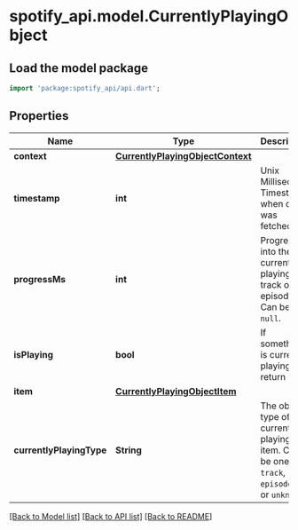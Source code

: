 # spotify_api.model.CurrentlyPlayingObject

## Load the model package
```dart
import 'package:spotify_api/api.dart';
```

## Properties
Name | Type | Description | Notes
------------ | ------------- | ------------- | -------------
**context** | [**CurrentlyPlayingObjectContext**](CurrentlyPlayingObjectContext.md) |  | [optional] 
**timestamp** | **int** | Unix Millisecond Timestamp when data was fetched | [optional] 
**progressMs** | **int** | Progress into the currently playing track or episode. Can be `null`. | [optional] 
**isPlaying** | **bool** | If something is currently playing, return `true`. | [optional] 
**item** | [**CurrentlyPlayingObjectItem**](CurrentlyPlayingObjectItem.md) |  | [optional] 
**currentlyPlayingType** | **String** | The object type of the currently playing item. Can be one of `track`, `episode`, `ad` or `unknown`.  | [optional] 

[[Back to Model list]](../README.md#documentation-for-models) [[Back to API list]](../README.md#documentation-for-api-endpoints) [[Back to README]](../README.md)


